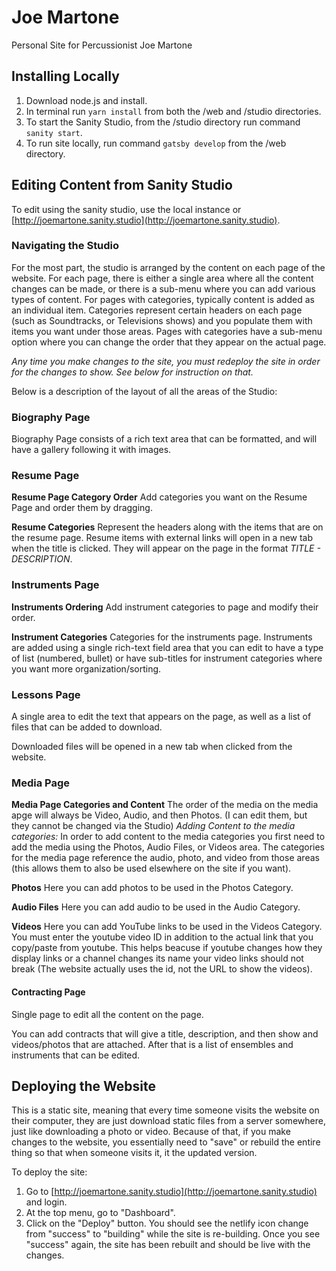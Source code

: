 # Joe Martone
Personal Site for Percussionist Joe Martone

## Installing Locally
1. Download node.js and install.
2. In terminal run `yarn install` from both the /web and /studio directories.
3. To start the Sanity Studio, from the /studio directory run command `sanity start`.
4. To run site locally, run command `gatsby develop` from the /web directory.

## Editing Content from Sanity Studio
To edit using the sanity studio, use the local instance or [http://joemartone.sanity.studio](http://joemartone.sanity.studio).

### Navigating the Studio
For the most part, the studio is arranged by the content on each page of the website. For each page, there is either a single area where all the content changes can be made, or there is a sub-menu where you can add various types of content. For pages with categories, typically content is added as an individual item. Categories represent certain headers on each page (such as Soundtracks, or Televisions shows) and you populate them with items you want under those areas. Pages with categories have a sub-menu option where you can change the order that they appear on the actual page.

*Any time you make changes to the site, you must redeploy the site in order for the changes to show. See below for instruction on that.*

Below is a description of the layout of all the areas of the Studio:

### Biography Page
Biography Page consists of a rich text area that can be formatted, and will have a gallery following it with images.

### Resume Page
**Resume Page Category Order**
Add categories you want on the Resume Page and order them by dragging.

**Resume Categories**
Represent the headers along with the items that are on the resume page. Resume items with external links will open in a new tab when the title is clicked.
They will appear on the page in the format *TITLE - DESCRIPTION*.

### Instruments Page
**Instruments Ordering**
Add instrument categories to page and modify their order.

**Instrument Categories**
Categories for the instruments page.  Instruments are added using a single rich-text field area that you can edit to have a type of list (numbered, bullet) or have sub-titles for instrument categories where you want more organization/sorting.

### Lessons Page
A single area to edit the text that appears on the page, as well as a list of files that can be added to download.

Downloaded files will be opened in a new tab when clicked from the website.

### Media Page
**Media Page Categories and Content**
The order of the media on the media apge will always be Video, Audio, and then Photos. (I can edit them, but they cannot be changed via the Studio)
*Adding Content to the media categories:*  In order to add content to the media categories you first need to add the media using the Photos, Audio Files, or Videos area.  The categories for the media page reference the audio, photo, and video from those areas (this allows them to also be used elsewhere on the site if you want).

**Photos**
Here you can add photos to be used in the Photos Category.

**Audio Files**
Here you can add audio to be used in the Audio Category.

**Videos**
Here you can add YouTube links to be used in the Videos Category. You must enter the youtube video ID in addition to the actual link that you copy/paste from youtube.  This helps beacuse if youtube changes how they display links or a channel changes its name your video links should not break (The website actually uses the id, not the URL to show the videos).

#### Contracting Page
Single page to edit all the content on the page.

You can add contracts that will give a title, description, and then show and videos/photos that are attached.  After that is a list of ensembles and instruments that can be edited.

## Deploying the Website
This is a static site, meaning that every time someone visits the website on their computer, they are just download static files from a server somewhere, just like downloading a photo or video. Because of that, if you make changes to the website, you essentially need to "save" or rebuild the entire thing so that when someone visits it, it the updated version. 

To deploy the site:
1. Go to [http://joemartone.sanity.studio](http://joemartone.sanity.studio) and login.
2. At the top menu, go to "Dashboard".
3. Click on the "Deploy" button. You should see the netlify icon change from "success" to "building" while the site is re-building. Once you see "success" again, the site has been rebuilt and should be live with the changes.